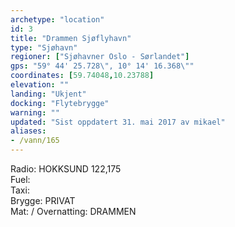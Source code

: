 ```yaml
---
archetype: "location"
id: 3
title: "Drammen Sjøflyhavn"
type: "Sjøhavn"
regioner: ["Sjøhavner Oslo - Sørlandet"]
gps: "59° 44' 25.728\", 10° 14' 16.368\""
coordinates: [59.74048,10.23788]
elevation: ""
landing: "Ukjent"
docking: "Flytebrygge"
warning: ""
updated: "Sist oppdatert 31. mai 2017 av mikael"
aliases:
- /vann/165
---
```


Radio: HOKKSUND 122,175\
Fuel:\
Taxi:\
Brygge: PRIVAT\
Mat: / Overnatting: DRAMMEN
